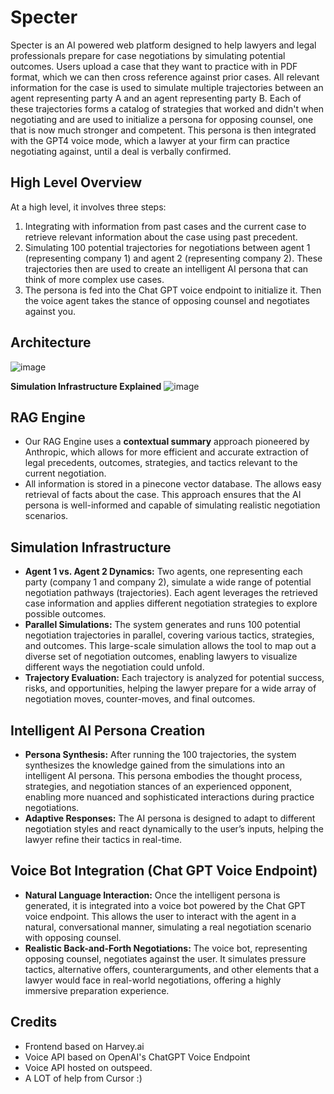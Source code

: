 # Specter
Specter is an AI powered web platform designed to help lawyers and legal professionals prepare for case negotiations by simulating potential outcomes. Users upload a case that they want to practice with in PDF format, which we can then cross reference against prior cases. All relevant information for the case is used to simulate multiple trajectories between an agent representing party A and an agent representing party B. Each of these trajectories forms a catalog of strategies that worked and didn't when negotiating and are used to initialize a persona for opposing counsel, one that is now much stronger and competent. This persona is then integrated with the GPT4 voice mode, which a lawyer at your firm can practice negotiating against, until a deal is verbally confirmed.


## High Level Overview

At a high level, it involves three steps: 
1) Integrating with information from past cases and the current case to retrieve relevant information about the case using past precedent. 
2) Simulating 100 potential trajectories for negotiations between agent 1 (representing company 1) and agent 2 (representing company 2). These trajectories then are used to create an intelligent AI persona that can think of more complex use cases. 
3) The persona is fed into the Chat GPT voice endpoint to initialize it. Then the voice agent takes the stance of opposing counsel and negotiates against you.


## Architecture
![image](https://github.com/user-attachments/assets/2784feb1-fb97-465d-b319-c912f2d20474)

**Simulation Infrastructure Explained**
![image](https://github.com/user-attachments/assets/8f8cfef4-300f-49de-93e9-53d9337d07f3)


## RAG Engine
   - Our RAG Engine uses a **contextual summary** approach pioneered by Anthropic, which allows for more efficient and accurate extraction of legal precedents, outcomes, strategies, and tactics relevant to the current negotiation. 
   - All information is stored in a pinecone vector database. The allows easy retrieval of facts about the case. This approach ensures that the AI persona is well-informed and capable of simulating realistic negotiation scenarios. 

## Simulation Infrastructure
   - **Agent 1 vs. Agent 2 Dynamics:** Two agents, one representing each party (company 1 and company 2), simulate a wide range of potential negotiation pathways (trajectories). Each agent leverages the retrieved case information and applies different negotiation strategies to explore possible outcomes.
   - **Parallel Simulations:** The system generates and runs 100 potential negotiation trajectories in parallel, covering various tactics, strategies, and outcomes. This large-scale simulation allows the tool to map out a diverse set of negotiation outcomes, enabling lawyers to visualize different ways the negotiation could unfold.
   - **Trajectory Evaluation:** Each trajectory is analyzed for potential success, risks, and opportunities, helping the lawyer prepare for a wide array of negotiation moves, counter-moves, and final outcomes.

## Intelligent AI Persona Creation
   - **Persona Synthesis:** After running the 100 trajectories, the system synthesizes the knowledge gained from the simulations into an intelligent AI persona. This persona embodies the thought process, strategies, and negotiation stances of an experienced opponent, enabling more nuanced and sophisticated interactions during practice negotiations.
   - **Adaptive Responses:** The AI persona is designed to adapt to different negotiation styles and react dynamically to the user’s inputs, helping the lawyer refine their tactics in real-time.

## Voice Bot Integration (Chat GPT Voice Endpoint)
   - **Natural Language Interaction:** Once the intelligent persona is generated, it is integrated into a voice bot powered by the Chat GPT voice endpoint. This allows the user to interact with the agent in a natural, conversational manner, simulating a real negotiation scenario with opposing counsel.
   - **Realistic Back-and-Forth Negotiations:** The voice bot, representing opposing counsel, negotiates against the user. It simulates pressure tactics, alternative offers, counterarguments, and other elements that a lawyer would face in real-world negotiations, offering a highly immersive preparation experience.


## Credits
- Frontend based on Harvey.ai 
- Voice API based on OpenAI's ChatGPT Voice Endpoint
- Voice API hosted on outspeed. 
- A LOT of help from Cursor :) 


